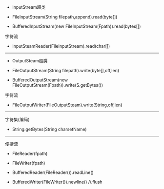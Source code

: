 

- InputStream超类

- FileInputStream(String filepath,append).read(byte[])

- BufferedInputStream(new FileInputStream(Fpath)).read(bytes[])

字符流
- InputSteamReader(FileInputStream).read(char[])

---

- OutputSteam超类

- FileOutputStream(String filepath).write(byte[],off,len)

- BufferedOutputStream(new FileOutputStream(Fpath)).write(S.getBytes())

字符流
- FileOutputWriter(FileOutputSteam).write(String,off,len)


---
字符集(编码)

- String.getBytes(String charsetName)

---
便捷流
- FileReader(fpath)
- FileWriter(fpath)

- BufferedReader(FileReader()).readLine()
- BufferedWriter(FileWriter()).newline()   //.flush